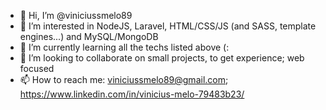 - 👋 Hi, I’m @viniciussmelo89
- 👀 I’m interested in NodeJS, Laravel, HTML/CSS/JS (and SASS, template engines...) and MySQL/MongoDB
- 🌱 I’m currently learning all the techs listed above (:
- 💞️ I’m looking to collaborate on small projects, to get experience; web focused
- 📫 How to reach me: viniciussmelo89@gmail.com; https://www.linkedin.com/in/vinicius-melo-79483b23/
